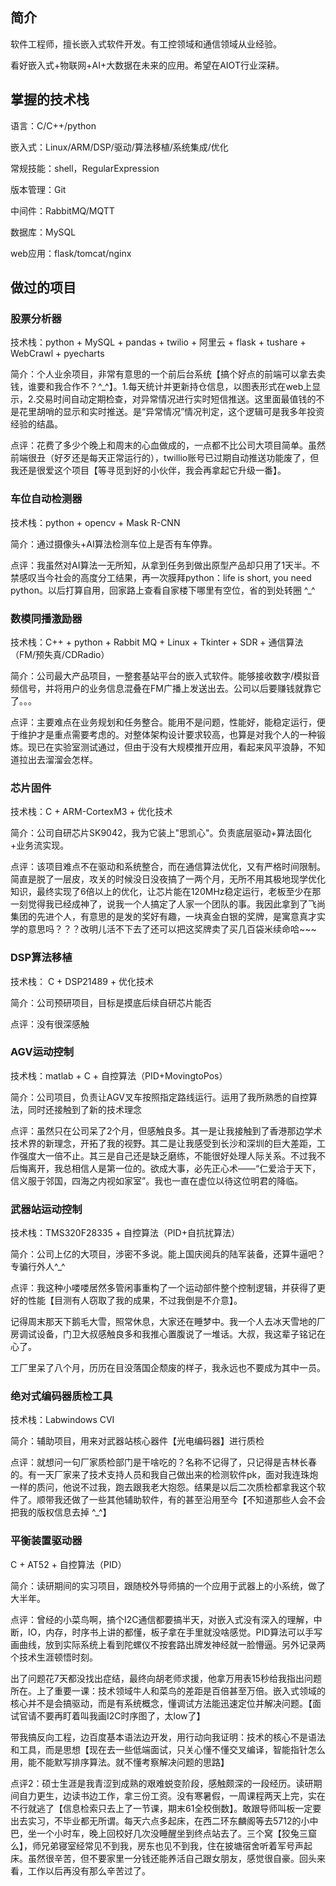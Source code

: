 ## 简介

软件工程师，擅长嵌入式软件开发。有工控领域和通信领域从业经验。

看好嵌入式+物联网+AI+大数据在未来的应用。希望在AIOT行业深耕。

## 掌握的技术栈

语言：C/C++/python

嵌入式：Linux/ARM/DSP/驱动/算法移植/系统集成/优化

常规技能：shell，RegularExpression

版本管理：Git

中间件：RabbitMQ/MQTT

数据库：MySQL

web应用：flask/tomcat/nginx

## 做过的项目

### 股票分析器

技术栈：python + MySQL + pandas + twilio + 阿里云 + flask + tushare + WebCrawl + pyecharts

简介：个人业余项目，非常有意思的一个前后台系统【搞个好点的前端可以拿去卖钱，谁要和我合作不？^_^】。1.每天统计并更新持仓信息，以图表形式在web上显示，2.交易时间自动定期检查，对异常情况进行实时短信推送。这里面最值钱的不是花里胡哨的显示和实时推送。是“异常情况”情况判定，这个逻辑可是我多年投资经验的结晶。

点评：花费了多少个晚上和周末的心血做成的，一点都不比公司大项目简单。虽然前端很丑（好歹还是每天正常运行的），twillio账号已过期自动推送功能废了，但我还是很爱这个项目【等寻觅到好的小伙伴，我会再拿起它升级一番】。

### 车位自动检测器 

技术栈：python + opencv + Mask R-CNN

简介：通过摄像头+AI算法检测车位上是否有车停靠。

点评：我虽然对AI算法一无所知，从拿到任务到做出原型产品却只用了1天半。不禁感叹当今社会的高度分工结果，再一次膜拜python：life is short, you need python。以后打算自用，回家路上查看自家楼下哪里有空位，省的到处转圈 ^_^

### 数模同播激励器 

技术栈：C++ + python + Rabbit MQ + Linux + Tkinter + SDR + 通信算法（FM/预失真/CDRadio）

简介：公司最大产品项目，一整套基站平台的嵌入式软件。能够接收数字/模拟音频信号，并将用户的业务信息混叠在FM广播上发送出去。公司以后要赚钱就靠它了。。。

点评：主要难点在业务规划和任务整合。能用不是问题，性能好，能稳定运行，便于维护才是重点需要考虑的。对整体架构设计要求较高，也算是对我个人的一种锻炼。现已在实验室测试通过，但由于没有大规模推开应用，看起来风平浪静，不知道拉出去溜溜会怎样。

### 芯片固件 

技术栈：C + ARM-CortexM3 + 优化技术

简介：公司自研芯片SK9042，我为它装上"思凯心"。负责底层驱动+算法固化+业务流实现。

点评：该项目难点不在驱动和系统整合，而在通信算法优化，又有严格时间限制。简直是脱了一层皮，攻关的时候没日没夜搞了一两个月，无所不用其极地现学优化知识，最终实现了6倍以上的优化，让芯片能在120MHz稳定运行，老板至少在那一刻觉得我已经成神了，说我一个人搞定了人家一个团队的事。我因此拿到了飞尚集团的先进个人，有意思的是发的奖好有趣，一块真金白银的奖牌，是寓意真才实学的意思吗？？？改明儿活不下去了还可以把这奖牌卖了买几百袋米续命哈~~~

### DSP算法移植 

技术栈： C + DSP21489 + 优化技术

简介：公司预研项目，目标是摸底后续自研芯片能否

点评：没有很深感触

### AGV运动控制 

技术栈：matlab + C + 自控算法（PID+MovingtoPos）

简介：公司项目，负责让AGV叉车按照指定路线运行。运用了我所熟悉的自控算法，同时还接触到了新的技术理念

点评：虽然只在公司呆了2个月，但感触良多。其一是让我接触到了香港那边学术技术界的新理念，开拓了我的视野。其二是让我感受到长沙和深圳的巨大差距，工作强度大一倍不止。其三是自己还是缺乏磨练，不能很好处理人际关系。不过我不后悔离开，我总相信人是第一位的。欲成大事，必先正心术——“仁爱洽于天下，信义服于邻国，四海之内视如家室”。我也一直在虚位以待这位明君的降临。

### 武器站运动控制

技术栈：TMS320F28335 + 自控算法（PID+自抗扰算法）

简介：公司上亿的大项目，涉密不多说。能上国庆阅兵的陆军装备，还算牛逼吧？专骗行外人^_^

点评：我这种小喽喽居然多管闲事重构了一个运动部件整个控制逻辑，并获得了更好的性能【目测有人窃取了我的成果，不过我倒是不介意】。

记得周末那天下鹅毛大雪，照常休息，大家还在睡梦中。我一个人去冰天雪地的厂房调试设备，门卫大叔感触良多和我推心置腹说了一堆话。大叔，我这辈子铭记在心了。

工厂里呆了八个月，历历在目没落国企颓废的样子，我永远也不要成为其中一员。

### 绝对式编码器质检工具

技术栈：Labwindows CVI

简介：辅助项目，用来对武器站核心器件【光电编码器】进行质检

点评：就想问一句厂家质检部门是干啥吃的？名称不记得了，只记得是吉林长春的。有一天厂家来了技术支持人员和我自己做出来的检测软件pk，面对我连珠炮一样的质问，他说不过我，跑去跟我老大抱怨。结果是以后二次质检都拿我这个软件了。顺带我还做了一些其他辅助软件，有的甚至沿用至今【不知道那些人会不会把我的版权信息去掉 ^_^】

### 平衡装置驱动器

C + AT52 + 自控算法（PID）

简介：读研期间的实习项目，跟随校外导师搞的一个应用于武器上的小系统，做了大半年。

点评：曾经的小菜鸟啊，搞个I2C通信都要搞半天，对嵌入式没有深入的理解，中断，IO，内存，时序书上讲的都懂，板子拿在手里就没啥感觉。PID算法可以手写画曲线，放到实际系统上看到陀螺仪不按套路出牌发神经就一脸懵逼。另外记录两个技术生涯顿悟时刻。

出了问题花7天都没找出症结，最终向胡老师求援，他拿万用表15秒给我指出问题所在。上了重要一课：技术领域牛人和菜鸟的差距是百倍甚至万倍。嵌入式领域的核心并不是会搞驱动，而是有系统概念，懂调试方法能迅速定位并解决问题。【面试官请不要再盯着叫我画I2C时序图了，太low了】

带我搞反向工程，边百度基本语法边开发，用行动向我证明：技术的核心不是语法和工具，而是思想【现在去一些低端面试，只关心懂不懂交叉编译，智能指针怎么用，能不能默写排序算法。就不懂考察解决问题的思路】

点评2：硕士生涯是我青涩到成熟的艰难蜕变阶段，感触颇深的一段经历。读研期间自力更生，边读书边工作，拿三份工资。没有寒暑假，一周课程两天上完，实在不行就逃了【信息检索只去上了一节课，期末61全校倒数】。敢跟导师叫板一定要出去实习，不毕业都无所谓。每天六点多起床，在西二环东麟阁等去5712的小中巴，坐一个小时车，晚上回校好几次没睡醒坐到终点站去了。三个窝【狡兔三窟么】，师兄弟寝室经常见不到我，房东也见不到我，住在披塘宿舍听着军号声起床。虽然很辛苦，但不要家里一分钱还能养活自己跟女朋友，感觉很自豪。回头来看，工作以后再没有那么辛苦过了。





